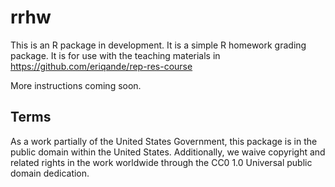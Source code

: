 # rrhw

This is an R package in development.  It is a simple R homework
grading package.  It is for use with the teaching materials in
https://github.com/eriqande/rep-res-course

More instructions coming soon.

## Terms 

As a work partially of the United States Government, this package is in the
public domain within the United States. Additionally, we waive
copyright and related rights in the work worldwide through the CC0 1.0
Universal public domain dedication.
